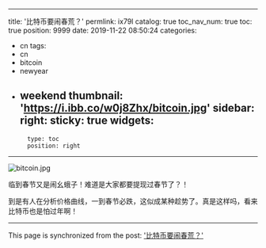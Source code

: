 
---
title: '比特币要闹春荒？'
permlink: ix79l
catalog: true
toc_nav_num: true
toc: true
position: 9999
date: 2019-11-22 08:50:24
categories:
- cn
tags:
- cn
- bitcoin
- newyear
- weekend
thumbnail: 'https://i.ibb.co/w0j8Zhx/bitcoin.jpg'
sidebar:
    right:
        sticky: true
widgets:
    -
        type: toc
        position: right
---


![bitcoin.jpg](https://i.ibb.co/w0j8Zhx/bitcoin.jpg)

临到春节又是闹幺蛾子！难道是大家都要提现过春节了？！

到是有人在分析价格曲线，一到春节必跌，这似成某种趁势了。真是这样吗，看来比特币也是怕过年啊！

- - -

This page is synchronized from the post: ['比特币要闹春荒？'](https://steemit.com/@lemooljiang/ix79l)
